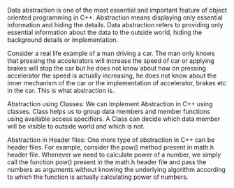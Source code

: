 Data abstraction is one of the most essential and important feature of object oriented programming in C++. Abstraction means displaying only essential information and hiding the details. Data abstraction refers to providing only essential information about the data to the outside world, hiding the background details or implementation.

Consider a real life example of a man driving a car. The man only knows that pressing the accelerators will increase the speed of car or applying brakes will stop the car but he does not know about how on pressing accelerator the speed is actually increasing, he does not know about the inner mechanism of the car or the implementation of accelerator, brakes etc in the car. This is what abstraction is.

Abstraction using Classes: We can implement Abstraction in C++ using classes. Class helps us to group data members and member functions using available access specifiers. A Class can decide which data member will be visible to outside world and which is not.

Abstraction in Header files: One more type of abstraction in C++ can be header files. For example, consider the pow() method present in math.h header file. Whenever we need to calculate power of a number, we simply call the function pow() present in the math.h header file and pass the numbers as arguments without knowing the underlying algorithm according to which the function is actually calculating power of numbers.



